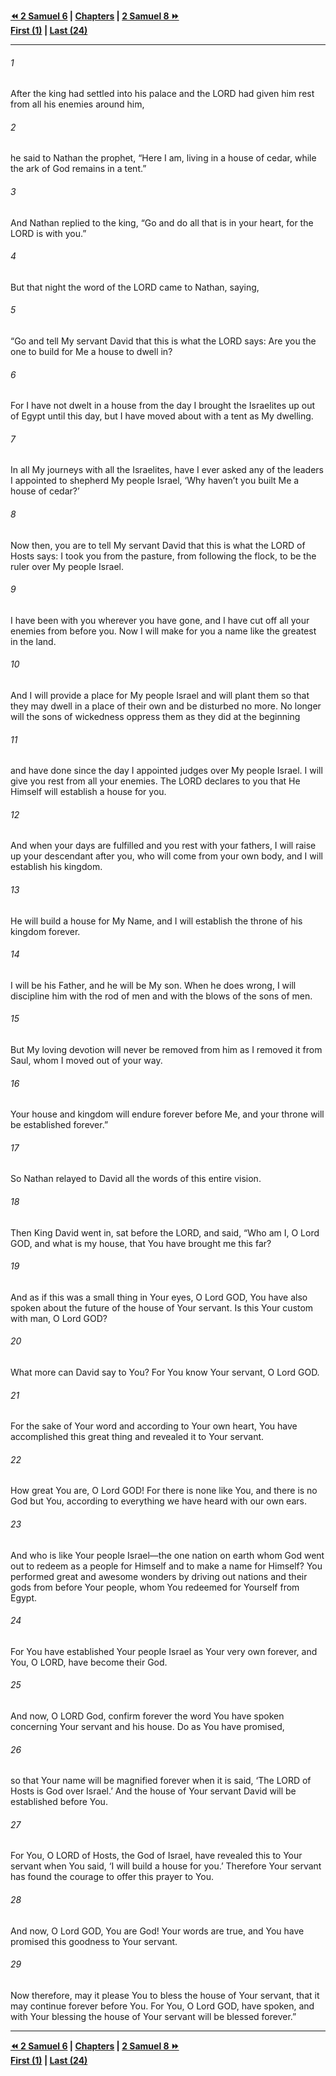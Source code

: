  
**[⏪ 2 Samuel 6](./2%20Samuel%206.md) | [Chapters](./_index.md) | [2 Samuel 8 ⏩](./2%20Samuel%208.md)**  
**[First (1)](./2%20Samuel%201.md) | [Last (24)](./2%20Samuel%2024.md)**  
  
---  
  
###### 1  
After the king had settled into his palace and the LORD had given him rest from all his enemies around him,  
  
###### 2  
he said to Nathan the prophet, “Here I am, living in a house of cedar, while the ark of God remains in a tent.”  
  
###### 3  
And Nathan replied to the king, “Go and do all that is in your heart, for the LORD is with you.”  
  
###### 4  
But that night the word of the LORD came to Nathan, saying,  
  
###### 5  
“Go and tell My servant David that this is what the LORD says: Are you the one to build for Me a house to dwell in?  
  
###### 6  
For I have not dwelt in a house from the day I brought the Israelites up out of Egypt until this day, but I have moved about with a tent as My dwelling.  
  
###### 7  
In all My journeys with all the Israelites, have I ever asked any of the leaders I appointed to shepherd My people Israel, ‘Why haven’t you built Me a house of cedar?’  
  
###### 8  
Now then, you are to tell My servant David that this is what the LORD of Hosts says: I took you from the pasture, from following the flock, to be the ruler over My people Israel.  
  
###### 9  
I have been with you wherever you have gone, and I have cut off all your enemies from before you. Now I will make for you a name like the greatest in the land.  
  
###### 10  
And I will provide a place for My people Israel and will plant them so that they may dwell in a place of their own and be disturbed no more. No longer will the sons of wickedness oppress them as they did at the beginning  
  
###### 11  
and have done since the day I appointed judges over My people Israel. I will give you rest from all your enemies. The LORD declares to you that He Himself will establish a house for you.  
  
###### 12  
And when your days are fulfilled and you rest with your fathers, I will raise up your descendant after you, who will come from your own body, and I will establish his kingdom.  
  
###### 13  
He will build a house for My Name, and I will establish the throne of his kingdom forever.  
  
###### 14  
I will be his Father, and he will be My son. When he does wrong, I will discipline him with the rod of men and with the blows of the sons of men.  
  
###### 15  
But My loving devotion will never be removed from him as I removed it from Saul, whom I moved out of your way.  
  
###### 16  
Your house and kingdom will endure forever before Me, and your throne will be established forever.”  
  
###### 17  
So Nathan relayed to David all the words of this entire vision.  
  
###### 18  
Then King David went in, sat before the LORD, and said, “Who am I, O Lord GOD, and what is my house, that You have brought me this far?  
  
###### 19  
And as if this was a small thing in Your eyes, O Lord GOD, You have also spoken about the future of the house of Your servant. Is this Your custom with man, O Lord GOD?  
  
###### 20  
What more can David say to You? For You know Your servant, O Lord GOD.  
  
###### 21  
For the sake of Your word and according to Your own heart, You have accomplished this great thing and revealed it to Your servant.  
  
###### 22  
How great You are, O Lord GOD! For there is none like You, and there is no God but You, according to everything we have heard with our own ears.  
  
###### 23  
And who is like Your people Israel—the one nation on earth whom God went out to redeem as a people for Himself and to make a name for Himself? You performed great and awesome wonders by driving out nations and their gods from before Your people, whom You redeemed for Yourself from Egypt.  
  
###### 24  
For You have established Your people Israel as Your very own forever, and You, O LORD, have become their God.  
  
###### 25  
And now, O LORD God, confirm forever the word You have spoken concerning Your servant and his house. Do as You have promised,  
  
###### 26  
so that Your name will be magnified forever when it is said, ‘The LORD of Hosts is God over Israel.’ And the house of Your servant David will be established before You.  
  
###### 27  
For You, O LORD of Hosts, the God of Israel, have revealed this to Your servant when You said, ‘I will build a house for you.’ Therefore Your servant has found the courage to offer this prayer to You.  
  
###### 28  
And now, O Lord GOD, You are God! Your words are true, and You have promised this goodness to Your servant.  
  
###### 29  
Now therefore, may it please You to bless the house of Your servant, that it may continue forever before You. For You, O Lord GOD, have spoken, and with Your blessing the house of Your servant will be blessed forever.”  
  
  
---  
  
**[⏪ 2 Samuel 6](./2%20Samuel%206.md) | [Chapters](./_index.md) | [2 Samuel 8 ⏩](./2%20Samuel%208.md)**  
**[First (1)](./2%20Samuel%201.md) | [Last (24)](./2%20Samuel%2024.md)**  
  
